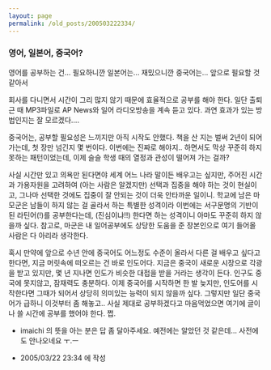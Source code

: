 ```yaml
---
layout: page
permalink: /old_posts/200503222334/
---
```


### 영어, 일본어, 중국어?

영어를 공부하는 건... 필요하니깐
일본어는... 재밌으니깐
중국어는... 앞으로 필요할 것 같아서

회사를 다니면서 시간이 그리 많지 않기 때문에 효율적으로 공부를 해야 한다.
일단 출퇴근 때 MP3파일로 AP News와 일어 라디오방송을 계속 듣고 있다.
과연 효과가 있는 방법인지는 잘 모르겠다....

중국어는, 공부할 필요성은 느끼지만 아직 시작도 안했다.
책을 산 지는 벌써 2년이 되어가는데, 첫 장만 넘긴지 몇 번이다.
이번에는 진짜로 해야지.. 하면서도 막상 꾸준히 하지 못하는 패턴이었는데,
이제 슬슬 학생 때의 열정과 관성이 떨어져 가는 걸까?

사실 시간만 있고 의욕만 된다면야 세계 어느 나라 말이든 배우고는 싶지만,
주어진 시간과 가용자원을 고려하여 (아는 사람은 알겠지만) 선택과 집중을 해야 하는 것이 현실이고, 그나마 선택한 것에도 집중이 잘 안되는 것이 더욱 안타까운 일이니.
학교에 남은 마모군은 남들이 하지 않는 걸 골라서 하는 특별한 성격이라 이번에는 서구문명의 기반이 된 라틴어(!)를 공부한다는데, (진심이냐!!) 한다면 하는 성격이니 아마도 꾸준히 하지 않을까 싶다.
참고로, 마군은 내 일어공부에도 상당한 도움을 준 장본인으로 여기 들어올 사람은 다 아리라 생각한다.

혹시 만약에 앞으로 수년 안에 중국어도 어느정도 수준이 올라서 다른 걸 배우고 싶다고 한다면, 지금 머릿속에 떠오르는 건 바로 인도어다.
지금은 중국이 새로운 시장으로 각광을 받고 있지만, 몇 년 지나면 인도가 비슷한 대접을 받을 거라는 생각이 든다. 인구도 중국에 못지않고, 잠재력도 충분하다.
이제 중국어를 시작하면 한 발 늦지만, 인도어를 시작한다면 그때가 되어서 상당히 의미있는 능력이 되지 않을까 싶다.
그렇지만 일단 중국어가 급하니 이것부터 좀 해놓고.. 
사실 제대로 공부하겠다고 마음먹었으면 여기에 글이나 쓸 시간에 공부를 했어야 한다. 쩝.




* imaichi 의 뜻을 아는 분은 답 좀 달아주세요. 예전에는 알았던 것 같은데... 사전에도 안나오네요 ㅜ.ㅡ




- 2005/03/22 23:34 에 작성